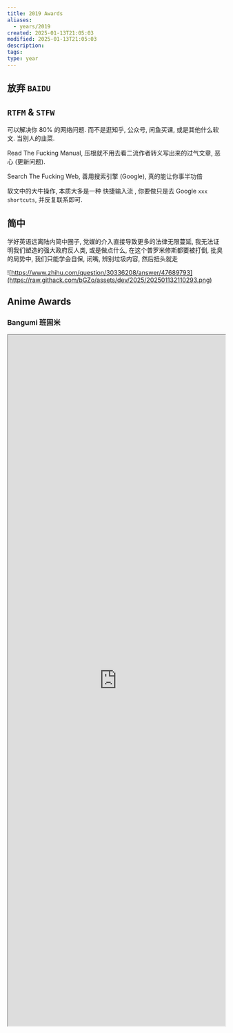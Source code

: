 ```yaml
---
title: 2019 Awards
aliases:
  - years/2019
created: 2025-01-13T21:05:03
modified: 2025-01-13T21:05:03
description: 
tags: 
type: year
---
```


## 放弃 `BAIDU`

## `RTFM` & `STFW`

可以解决你 80% 的网络问题. 而不是逛知乎, 公众号, 闲鱼买课, 或是其他什么软文. 当别人的韭菜.

Read The Fucking Manual, 压根就不用去看二流作者转义写出来的过气文章, 恶心 (更新问题).

Search The Fucking Web, 善用搜索引擎 (Google), 真的能让你事半功倍

软文中的大牛操作, 本质大多是一种 快捷输入流 , 你要做只是去 Google `xxx shortcuts`, 并反复联系即可.

## 简中

学好英语远离陆内简中圈子, 党媒的介入直接导致更多的法律无限蔓延, 我无法证明我们塑造的强大政府反人类, 或是做点什么, 在这个普罗米修斯都要被打倒, 批臭的局势中, 我们只能学会自保, 闭嘴, 辨别垃圾内容, 然后扭头就走

![https://www.zhihu.com/question/30336208/answer/47689793](https://raw.githack.com/bGZo/assets/dev/2025/202501132110293.png)



## Anime Awards

### Bangumi 班固米

<iframe src='https://bgm.tv/award/2019' style='height:40vh;width:100%' class='iframe-radius' allow='fullscreen'/><center>via: <a href='https://bgm.tv/award/2019' target='_blank' class='external-link'>https://bgm.tv/award/2019</a></center>

### Animecorner

<iframe src='https://animecorner.me/2019-anime-of-the-year-awards-winners/' style='height:40vh;width:100%' class='iframe-radius' allow='fullscreen'/><center>via: <a href='https://animecorner.me/2019-anime-of-the-year-awards-winners/' target='_blank' class='external-link'>https://animecorner.me/2019-anime-of-the-year-awards-winners/</a></center>

## Game Awards

### Steam

<iframe src='https://store.steampowered.com/steamawards/2019?l=schinese' style='height:40vh;width:100%' class='iframe-radius' allow='fullscreen'/><center>via: <a href='https://store.steampowered.com/steamawards/2019?l=schinese' target='_blank' class='external-link'>https://store.steampowered.com/steamawards/2019?l=schinese</a></center>

### TGA

<iframe src='https://thegameawards.com/rewind/year-2019' style='height:40vh;width:100%' class='iframe-radius' allow='fullscreen'/><center>via: <a href='https://thegameawards.com/rewind/year-2019' target='_blank' class='external-link'>https://thegameawards.com/rewind/year-2019</a></center>

### Metacritic

<iframe src='https://www.metacritic.com/browse/games/score/metascore/year/all/filtered?view=detailed&sort=desc&year_selected=2019' style='height:40vh;width:100%' class='iframe-radius' allow='fullscreen'/><center>via: <a href='https://www.metacritic.com/browse/games/score/metascore/year/all/filtered?view=detailed&sort=desc&year_selected=2019' target='_blank' class='external-link'>https://www.metacritic.com/browse/games/score/metascore/year/all/filtered?view=detailed&sort=desc&year_selected=2019</a></center>

## Novel Awards

### Douban

<iframe src='https://book.douban.com/annual/2019' style='height:40vh;width:100%' class='iframe-radius' allow='fullscreen'/><center>via: <a href='https://book.douban.com/annual/2019' target='_blank' class='external-link'>https://book.douban.com/annual/2019</a></center>

## Movie Awards

### Douban

<iframe src='https://movie.douban.com/annual/2019' style='height:40vh;width:100%' class='iframe-radius' allow='fullscreen'/><center>via: <a href='https://movie.douban.com/annual/2019' target='_blank' class='external-link'>https://movie.douban.com/annual/2019</a></center>

### Academy

<iframe src='https://www.imdb.com/event/ev0000003/2019/1/' style='height:40vh;width:100%' class='iframe-radius' allow='fullscreen'/><center>via: <a href='https://www.imdb.com/event/ev0000003/2019/1/' target='_blank' class='external-link'>https://www.imdb.com/event/ev0000003/2019/1/</a></center>

## Music Awards

### Douban

<iframe src='https://music.douban.com/annual/2019' style='height:40vh;width:100%' class='iframe-radius' allow='fullscreen'/><center>via: <a href='https://music.douban.com/annual/2019' target='_blank' class='external-link'>https://music.douban.com/annual/2019</a></center>

## Coding Awards

### Product Hunt

<iframe src=' https://www.producthunt.com/golden-kitty-awards/hall-of-fame?year=2019' style='height:40vh;width:100%' class='iframe-radius' allow='fullscreen'/><center>via: <a href=' https://www.producthunt.com/golden-kitty-awards/hall-of-fame?year=2019' target='_blank' class='external-link'> https://www.producthunt.com/golden-kitty-awards/hall-of-fame?year=2019</a></center>

## Mobile

### Apple Store

<iframe src='https://developer.apple.com/design/awards/2019' style='height:40vh;width:100%' class='iframe-radius' allow='fullscreen'/><center>via: <a href='https://developer.apple.com/design/awards/2019' target='_blank' class='external-link'>https://developer.apple.com/design/awards/2019</a></center>

### Google Play

<iframe src='https://play.google.com/store/apps/editorial?id=mc_bestof2019_xfn_fcp&hl=en' style='height:40vh;width:100%' class='iframe-radius' allow='fullscreen'/><center>via: <a href='https://play.google.com/store/apps/editorial?id=mc_bestof2019_xfn_fcp&hl=en' target='_blank' class='external-link'>https://play.google.com/store/apps/editorial?id=mc_bestof2019_xfn_fcp&hl=en</a></center>

## Hentai Awards #nsfw

### Moe Game

<iframe src='https://moe-gameaward.com/prize/2019' style='height:40vh;width:100%' class='iframe-radius' allow='fullscreen'/><center>via: <a href='https://moe-gameaward.com/prize/2019' target='_blank' class='external-link'>https://moe-gameaward.com/prize/2019</a></center>

###  DLsite Game Sale Ranking

<iframe src='https://www.dlsite.com/maniax/ranking/year?year=2019&sort=sale&category=game' style='height:40vh;width:100%' class='iframe-radius' allow='fullscreen'/><center>via: <a href='https://www.dlsite.com/maniax/ranking/year?year=2019&sort=sale&category=game' target='_blank' class='external-link'>https://www.dlsite.com/maniax/ranking/year?year=2019&sort=sale&category=game</a></center>

### DLsite Voice Sale Ranking

<iframe src='https://www.dlsite.com/maniax/ranking/year?year=2019&sort=sale&category=voice' style='height:40vh;width:100%' class='iframe-radius' allow='fullscreen'/><center>via: <a href='https://www.dlsite.com/maniax/ranking/year?year=2019&sort=sale&category=voice' target='_blank' class='external-link'>https://www.dlsite.com/maniax/ranking/year?year=2019&sort=sale&category=voice</a></center>

### DLsite Comic Sale Ranking

<iframe src='https://www.dlsite.com/maniax/ranking/year?year=2019&sort=sale&category=comic' style='height:40vh;width:100%' class='iframe-radius' allow='fullscreen'/><center>via: <a href='https://www.dlsite.com/maniax/ranking/year?year=2019&sort=sale&category=comic' target='_blank' class='external-link'>https://www.dlsite.com/maniax/ranking/year?year=2019&sort=sale&category=comic</a></center>

